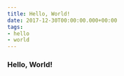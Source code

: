 ```yaml
---
title: Hello, World!
date: 2017-12-30T00:00:00.000+00:00
tags:
- hello
- world
---
```

### Hello, World!